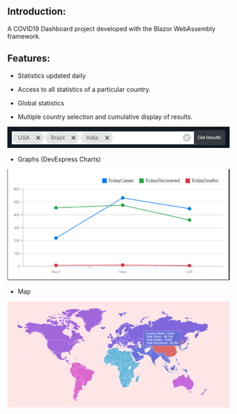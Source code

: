 ## Introduction: 

A COVID19 Dashboard project developed with the Blazor WebAssembly framework.

## Features: 
- Statistics updated daily

- Access to all statistics of a particular country.

- Global statistics

- Multiple country selection and cumulative display of results.

![covid19_dashboard_with_blazor schema](https://github.com/sabrierayozbek/covid19_dashboard_with_blazor/blob/master/images/multiple.png)

- Graphs (DevExpress Charts)

![covid19_dashboard_with_blazor schema](https://github.com/sabrierayozbek/covid19_dashboard_with_blazor/blob/master/images/graph.png)

- Map

![covid19_dashboard_with_blazor schema](https://github.com/sabrierayozbek/covid19_dashboard_with_blazor/blob/master/images/map.png)
